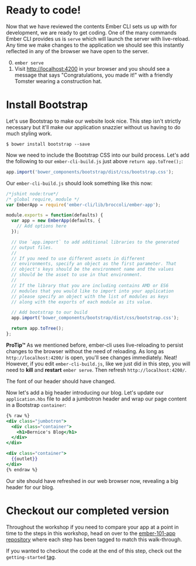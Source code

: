 # Ready to code!

Now that we have reviewed the contents Ember CLI sets us up with for development, we are ready to get coding. One of the many commands Ember CLI provides us is `serve` which will launch the server with live-reload. Any time we make changes to the application we should see this instantly reflected in any of the browser we have open to the server.

0. `ember serve`
0. Visit [http://localhost:4200](http://localhost:4200) in your browser and you should see a message that says "Congratulations, you made it!" with a friendly Tomster wearing a construction hat. 

# Install Bootstrap

Let's use Bootstrap to make our website look nice. This step isn't strictly necessary but it'll make our application snazzier without us having to do much styling work.

```console
$ bower install bootstrap --save
```

Now we need to include the Bootstrap CSS into our build process.  Let's add the following to our `ember-cli-build.js` just above `return app.toTree();`:

```js
app.import('bower_components/bootstrap/dist/css/bootstrap.css');
```

Our `ember-cli-build.js` should look something like this now:

```js
/*jshint node:true*/
/* global require, module */
var EmberApp = require('ember-cli/lib/broccoli/ember-app');

module.exports = function(defaults) {
  var app = new EmberApp(defaults, {
    // Add options here
  });

  // Use `app.import` to add additional libraries to the generated
  // output files.
  //
  // If you need to use different assets in different
  // environments, specify an object as the first parameter. That
  // object's keys should be the environment name and the values
  // should be the asset to use in that environment.
  //
  // If the library that you are including contains AMD or ES6
  // modules that you would like to import into your application
  // please specify an object with the list of modules as keys
  // along with the exports of each module as its value.

  // Add bootstrap to our build
  app.import('bower_components/bootstrap/dist/css/bootstrap.css');

  return app.toTree();
};
```

**ProTip™** As we mentioned before, ember-cli uses live-reloading to persist changes to the browser without the need of reloading. As long as `http://localhost:4200/` is open, you'll see changes immediately. Neat! However, if you edit `ember-cli-build.js`, like we just did in this step, you will need to **kill** and **restart** `ember serve`. Then refresh `http://localhost:4200/`.

The font of our header should have changed.

Now let's add a big header introducing our blog.  Let's update our `application.hbs` file to add a jumbotron header and wrap our page content in a Bootstrap `container`:

```handlebars
{% raw %}
<div class="jumbotron">
  <div class="container">
    <h1>Bernice's Blog</h1>
  </div>
</div>

<div class="container">
  {{outlet}}
</div>
{% endraw %}
```

Our site should have refreshed in our web browser now, revealing a big header for our blog.

# Checkout our completed version

Throughout the workshop if you need to compare your app at a point in time to the steps in this workshop, head on over to the [ember-101-app repository][ember-101-app] where each step has been tagged to match this walk-through.

If you wanted to checkout the code at the end of this step, check out the `getting-started` [tag][getting-started-tag].

[ember-101-app]: https://github.com/sandiego-ember/ember-101-app/tree/master
[getting-started-tag]: https://github.com/sandiego-ember/ember-101-app/tree/getting-started